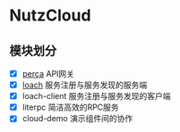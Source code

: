# NutzCloud

## 模块划分

- [x] [perca](http://gitee.com/nutz/perca) API网关
- [x] [loach](http://gitee.com/nutz/loach) 服务注册与服务发现的服务端
- [x] loach-client 服务注册与服务发现的客户端
- [x] literpc 简洁高效的RPC服务
- [x] cloud-demo 演示组件间的协作